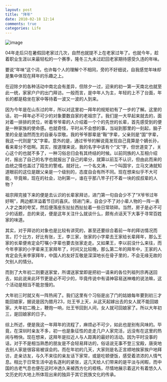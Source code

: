 ```yaml
---
layout: post
title: "拜年"
date: 2010-02-18 12:14
comments: true
categories: Life
---
```


![image](http://i1027.photobucket.com/albums/y332/bmzombiekittie/black-and-white-photography-009.jpg)

04年走后只在暑假回老家过几次，自然也就提不上在老家过年了。也就今年，趁着职业生涯以来最轻松的一个赛季，隆冬三九未过赶回老家期待感受久违的年味。

<!--more-->

要说“年味”这个词，也许每个人的理解个不相同，旁的不好细说，自我感觉年味却是集中体现在拜年的乐趣之上。

在迎除夕的各种活动中南北会有差异，但除夕一过，迎来的初一第一天南北也就至此一统，家家户户的出门拜访。一般而言，是中年人为主，年轻的上不了台面，年长的都是稳坐在家中等待着一波又一波的人到来。

因为今年是在山东过的年，所以对这里初一拜年的规矩初有了一步的了解。这里的话，初一拜年必不可少的对象要数自家的老祖宗了。我们是一大早起来就去的，面对着一排排的灵位，听着爷爷辈的人介绍着一个个的先世的长辈，首先感受到的便是一种家族的使命感。也就奇怪，平时从不会想的事，当站到那里的一刻起，脑子里的全是油然而生的自豪与崇敬。我的爷爷那辈是“鞍”字辈，父亲则是“国”字辈，我这一代则是“文”字辈。意外的是，通过爷爷的解说竟发现自己竟算是个嫡长孙，看来辈分不低啊。其实，按道理来说，我的名字中该有个“文”字，但世道变了，关心这个的也就不多了，一种习俗总归会有其终结的时候。以前同族的人互相介绍时，报出了自己的名字也就报出了自己的辈分，就算以前互不认识，但由此而来的血统之情也盖过了陌生的警戒。就好比，一个名文涛，一个叫国宇，立马文涛就知道眼前的这位是跟父亲是一个级别的，态度自会有所不同。现在想来似乎不大可能，毕竟嘛，现在的社会，功利第一，谁在乎那八竿子打不着一块的叔叔辈的人物？

祖宗拜完接下来的便是去认识的长辈家拜访，进门第一句自会少不了“X爷爷过年好啊”，两边都洋溢着节日的喜庆。领进门来，自会少不了对小辈人物的一阵一表人才之类的夸奖，然后便落座东扯扯西扯扯着一些日常琐碎。当然，房子是必不可少的话题，总的来说，便是这年关注什么就谈什么，颇有点话天下大事于寻常百姓家的味道。

其实，对于拜访的对象也是比较有讲究的，甚至还要综合着前一年的拜访情况而言。打个比方，好比有张，王，李三家，张家的小字辈去王家给长辈拜年，那么王家的长辈便肯定会叮嘱小字辈也要去张家走走。又如果王，李以前没什么来往，而今年李家的小字辈来王家拜年了，时间又比较晚，那么第二年的拜年中，王家的人肯定会先来李家拜年，中国人的友好互敬是深深地长在骨子里的，不会无缘无故的欠别人的情分。

而到了大年初二则要送家堂，所谓送家堂即是把初一请来的各位列祖列宗再送回去，如此说来此环节更是必不可少的，毕竟传说中有请神容易送神难的说法嘛，这个活动是相当不能怠慢的。

大年初三时就又有一阵热闹了。我们这里有个习俗是出了门的姑娘每年要到初三才能回娘家，据说是因为腊月23，灶王爷上天，从这天起嫁出去的女人就不能回娘家。大年初二晚上，鞭炮一响，灶王爷回到人间，女人就可回娘家了。所以大年初三，是回娘家的日子。

综上所述，便是我这一年拜年的流程了，麻烦必不可少，如此也是别有风味的。毕竟，在深圳时亲友不多，初一也是象征性的走走几户人家完活，远没有在这里的热闹与畅快。现在想来，这拜年是拉近人与人距离的最好的活动。因为平时没事的话，对于不是相当熟悉的朋友是不会轻易拜访的，俗话说无事不登三宝殿，唐突地去别人家是很容易被误会的。而在年初的几天，大家则是名正言顺地挨家挨户地拜访，走亲访友，与久不来往的亲友话下家常，或是吃顿便饭，感受着浓浓的人情气息。相比于日常生活中追名逐利的紧张，这几天给人们带来的是平淡与闲暇，而中国的古老气息也便在这时冲透久来被西方化的桎梏，尽情地展示着这片有着悠久人文历史的大地上所体现出来的独异于其它民族文化的传承。